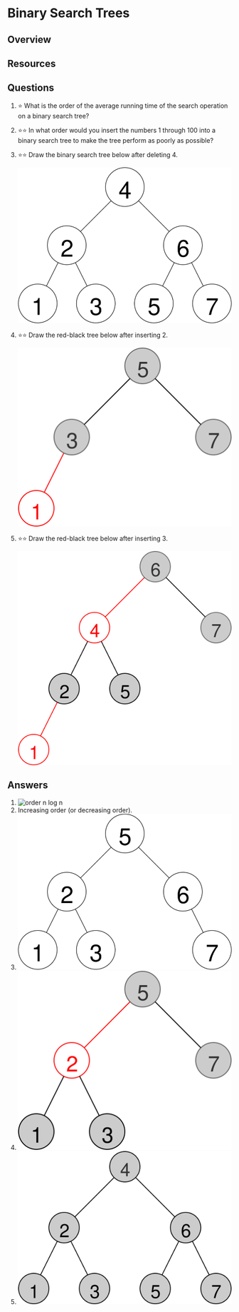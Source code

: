 # Binary Search Trees
## Overview
## Resources
## Questions
1. :star: What is the order of the average running time of the search operation on a binary search tree?
1. :star::star: In what order would you insert the numbers 1 through 100 into a binary search tree to make the tree perform as poorly as possible?
1. :star::star: Draw the binary search tree below after deleting 4.

    ![4 is the root. Its children are 2 and 6. 2's children are 1 and 3. 6's children are 5 and 7.](bst.svg)
1. :star::star: Draw the red-black tree below after inserting 2.

    ![5 is the black root. Its children, both black, are 3 and 7. 3 has a red left child 1.](rbtree.svg)
1. :star::star: Draw the red-black tree below after inserting 3.

    ![6 is the black root. Its children are 4, red, and 7, black. 4's children, both black, are 2 and 5. 2 has a red left child 1.](rbtree2.svg)
## Answers
1. ![order n log n](https://latex.codecogs.com/svg.latex?\Theta(n\log&space;n))
1. Increasing order (or decreasing order).
1.
    ![5 is the root. Its children are 2 and 6. 2's children are 1 and 3. 6 has only a right child, 7.](bst_after_deletion.svg)
1.
    ![5 is the black root. Its children are 2, red, and 7, black. 2's children, both black, are 1 and 3.](rbtree_after_deletion.svg)
1.
    ![All nodes are black and the tree is perfect. 4 is the root, 2 and 6 are its children, and 1, 3, 5, and 7 are its grandchildren.](rbtree2_after_insertion.svg)
